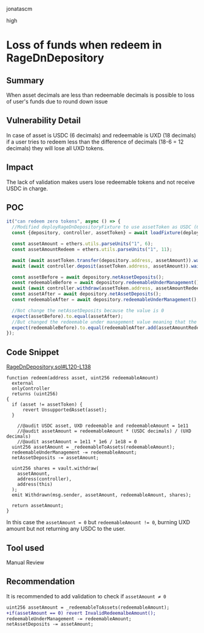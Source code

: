 jonatascm

high

# Loss of funds when redeem in RageDnDepository

## Summary

When asset decimals are less than redeemable decimals is possible to loss of user's funds due to round down issue

## Vulnerability Detail

In case of asset is USDC (6 decimals) and redeemable is UXD (18 decimals) if a user tries to redeem less than the difference of decimals (18-6 = 12 decimals) they will lose all UXD tokens.

## Impact

The lack of validation makes users lose redeemable tokens and not receive USDC in charge.

## POC

```javascript
it("can redeem zero tokens", async () => {
  //Modified deployRageDnDepositoryFixture to use assetToken as USDC (6 decimals)
  const {depository, controller, assetToken} = await loadFixture(deployRageDnDepositoryFixture);

  const assetAmount = ethers.utils.parseUnits("1", 6);
  const assetAmountRedeem = ethers.utils.parseUnits("1", 11);

  await (await assetToken.transfer(depository.address, assetAmount)).wait();
  await (await controller.deposit(assetToken.address, assetAmount)).wait();

  const assetBefore = await depository.netAssetDeposits();
  const redeemableBefore = await depository.redeemableUnderManagement();
  await (await controller.withdraw(assetToken.address, assetAmountRedeem, bob.address)).wait();
  const assetAfter = await depository.netAssetDeposits();
  const redeemableAfter = await depository.redeemableUnderManagement();

  //Not change the netAssetDeposits because the value is 0
  expect(assetBefore).to.equal(assetAfter);
  //But changed the redeemable under management value meaning that the user burned redeemable tokens
  expect(redeemableBefore).to.equal(redeemableAfter.add(assetAmountRedeem));
});
```

## Code Snippet

[RageDnDepository.sol#L120-L138](https://github.com/UXDProtocol/uxd-evm/tree/sherlock-audit/contracts/integrations/rage-trade/RageDnDepository.sol#L120-L138)

```solidity
function redeem(address asset, uint256 redeemableAmount)
  external
  onlyController
  returns (uint256)
{
  if (asset != assetToken) {
	  revert UnsupportedAsset(asset);
  }

	//@audit USDC asset, UXD redeemable and redeemableAmount = 1e11
	//@audit assetAmount = redeemableAmount * (USDC decimals) / (UXD decimals)
	//@audit assetAmount = 1e11 * 1e6 / 1e18 = 0 
  uint256 assetAmount = _redeemableToAssets(redeemableAmount);
  redeemableUnderManagement -= redeemableAmount;
  netAssetDeposits -= assetAmount;

  uint256 shares = vault.withdraw(
    assetAmount,
    address(controller),
    address(this)
  );
  emit Withdrawn(msg.sender, assetAmount, redeemableAmount, shares);

  return assetAmount;
}
```

In this case the `assetAmount = 0` but `redeemableAmount != 0`, burning UXD amount but not returning any USDC to the user.

## Tool used

Manual Review

## Recommendation

It is recommended to add validation to check if `assetAmount ≠ 0`

```diff
uint256 assetAmount = _redeemableToAssets(redeemableAmount);
+if(assetAmount == 0) revert InvalidRedeemalbeAmount();
redeemableUnderManagement -= redeemableAmount;
netAssetDeposits -= assetAmount;
```
